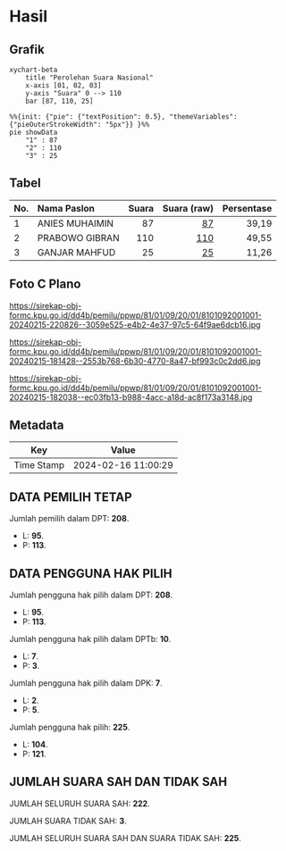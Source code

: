 # Hasil

## Grafik

```mermaid
xychart-beta
    title "Perolehan Suara Nasional"
    x-axis [01, 02, 03]
    y-axis "Suara" 0 --> 110
    bar [87, 110, 25]
```

```mermaid
%%{init: {"pie": {"textPosition": 0.5}, "themeVariables": {"pieOuterStrokeWidth": "5px"}} }%%
pie showData
    "1" : 87
    "2" : 110
    "3" : 25
```

## Tabel

| No. | Nama Paslon    | Suara | Suara (raw) | Persentase |
|:--- |:-------------- | -----:| -----------:| ----------:|
| 1   | ANIES MUHAIMIN | 87    | [87][p-1]   | 39,19      |
| 2   | PRABOWO GIBRAN | 110   | [110][p-2]  | 49,55      |
| 3   | GANJAR MAHFUD  | 25    | [25][p-3]   | 11,26      |


[p-1]: https://github.com/gigit-pemilu/pemilu-2024/blob/main/pilpres/hitung-suara/sub/81-maluku/sub/01-maluku-tengah/sub/09-banda/sub/2001-nusantara/sub/001-tps/sub/paslon-1.txt
[p-2]: https://github.com/gigit-pemilu/pemilu-2024/blob/main/pilpres/hitung-suara/sub/81-maluku/sub/01-maluku-tengah/sub/09-banda/sub/2001-nusantara/sub/001-tps/sub/paslon-2.txt
[p-3]: https://github.com/gigit-pemilu/pemilu-2024/blob/main/pilpres/hitung-suara/sub/81-maluku/sub/01-maluku-tengah/sub/09-banda/sub/2001-nusantara/sub/001-tps/sub/paslon-3.txt

## Foto C Plano

https://sirekap-obj-formc.kpu.go.id/dd4b/pemilu/ppwp/81/01/09/20/01/8101092001001-20240215-220826--3059e525-e4b2-4e37-97c5-64f9ae6dcb16.jpg

https://sirekap-obj-formc.kpu.go.id/dd4b/pemilu/ppwp/81/01/09/20/01/8101092001001-20240215-181428--2553b768-6b30-4770-8a47-bf993c0c2dd6.jpg

https://sirekap-obj-formc.kpu.go.id/dd4b/pemilu/ppwp/81/01/09/20/01/8101092001001-20240215-182038--ec03fb13-b988-4acc-a18d-ac8f173a3148.jpg


## Metadata

| Key        | Value               |
| ---------- | ------------------- |
| Time Stamp | 2024-02-16 11:00:29 |


## DATA PEMILIH TETAP

Jumlah pemilih dalam DPT: **208**.
 * L: **95**.
 * P: **113**.

## DATA PENGGUNA HAK PILIH

Jumlah pengguna hak pilih dalam DPT: **208**.
 * L: **95**.
 * P: **113**.

Jumlah pengguna hak pilih dalam DPTb: **10**.
 * L: **7**.
 * P: **3**.

Jumlah pengguna hak pilih dalam DPK: **7**.
 * L: **2**.
 * P: **5**.

Jumlah pengguna hak pilih: **225**.
 * L: **104**.
 * P: **121**.

## JUMLAH SUARA SAH DAN TIDAK SAH

JUMLAH SELURUH SUARA SAH: **222**.

JUMLAH SUARA TIDAK SAH: **3**.

JUMLAH SELURUH SUARA SAH DAN SUARA TIDAK SAH: **225**.


